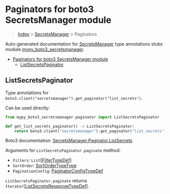# Paginators for boto3 SecretsManager module

> [Index](..) > [SecretsManager](.) > Paginators

Auto-generated documentation for
[SecretsManager](https://boto3.amazonaws.com/v1/documentation/api/1.17.75/reference/services/secretsmanager.html#SecretsManager)
type annotations stubs module
[mypy_boto3_secretsmanager](https://pypi.org/project/mypy-boto3-secretsmanager/).

- [Paginators for boto3 SecretsManager module](#paginators-for-boto3-secretsmanager-module)
  - [ListSecretsPaginator](#listsecretspaginator)

## ListSecretsPaginator

Type annotations for
`boto3.client("secretsmanager").get_paginator("list_secrets")`.

Can be used directly:

```python
from mypy_boto3_secretsmanager.paginator import ListSecretsPaginator

def get_list_secrets_paginator() -> ListSecretsPaginator:
    return boto3.client("secretsmanager").get_paginator("list_secrets")
```

Boto3 documentation:
[SecretsManager.Paginator.ListSecrets](https://boto3.amazonaws.com/v1/documentation/api/1.17.75/reference/services/secretsmanager.html#SecretsManager.Paginator.ListSecrets)

Arguments for `ListSecretsPaginator.paginate` method:

- `Filters`: `List`\[[FilterTypeDef](./type_defs.md#filtertypedef)\]
- `SortOrder`: [SortOrderTypeType](./literals.md#sortordertypetype)
- `PaginationConfig`:
  [PaginatorConfigTypeDef](./type_defs.md#paginatorconfigtypedef)

`ListSecretsPaginator.paginate` returns
`Iterator`\[[ListSecretsResponseTypeDef](./type_defs.md#listsecretsresponsetypedef)\].
